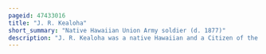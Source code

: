 ```yaml
---
pageid: 47433016
title: "J. R. Kealoha"
short_summary: "Native Hawaiian Union Army soldier (d. 1877)"
description: "J. R. Kealoha was a native Hawaiian and a Citizen of the Kingdom of Hawaii he became a Union Army Soldier during the american civil War. He was considered one of the hawaiian Sons of the civil War and was one of a Group of more than one hundred documented native hawaiian and hawaii-born Combatants who fought in the american civil War while Hawaii was an independent Nation."
---
```

